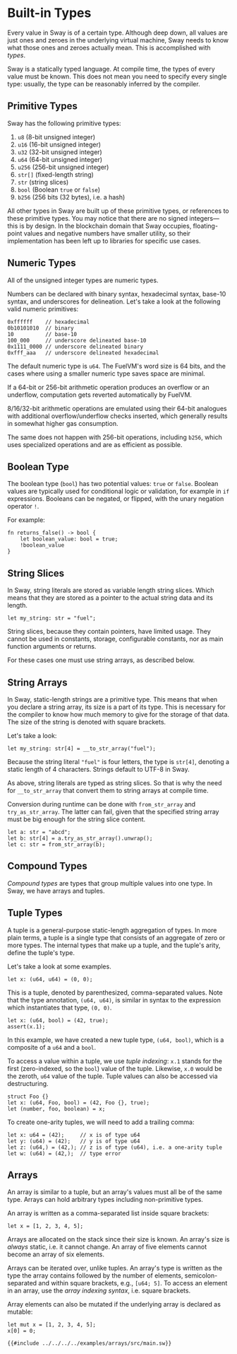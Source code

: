 # Built-in Types

Every value in Sway is of a certain type. Although deep down, all values are just ones and zeroes in the underlying virtual machine, Sway needs to know what those ones and zeroes actually mean. This is accomplished with _types_.

<!-- This section should explain how Sway types are inferred -->
<!-- sway_types:example:start -->
Sway is a statically typed language. At compile time, the types of every value must be known. This does not mean you need to specify every single type: usually, the type can be reasonably inferred by the compiler.
<!-- sway_types:example:end -->

## Primitive Types

<!-- This section should list the primitive types in Sway -->
<!-- prim_types:example:start -->
Sway has the following primitive types:

1. `u8` (8-bit unsigned integer)
1. `u16` (16-bit unsigned integer)
1. `u32` (32-bit unsigned integer)
1. `u64` (64-bit unsigned integer)
1. `u256` (256-bit unsigned integer)
1. `str[]` (fixed-length string)
1. `str` (string slices)
1. `bool` (Boolean `true` or `false`)
1. `b256` (256 bits (32 bytes), i.e. a hash)

All other types in Sway are built up of these primitive types, or references to these primitive types. You may notice that there are no signed integers&mdash;this is by design. In the blockchain domain that Sway occupies, floating-point values and negative numbers have smaller utility, so their implementation has been left up to libraries for specific use cases.
<!-- prim_types:example:end -->

## Numeric Types

All of the unsigned integer types are numeric types.

Numbers can be declared with binary syntax, hexadecimal syntax, base-10 syntax, and underscores for delineation. Let's take a look at the following valid numeric primitives:

```sway
0xffffff    // hexadecimal
0b10101010  // binary
10          // base-10
100_000     // underscore delineated base-10
0x1111_0000 // underscore delineated binary
0xfff_aaa   // underscore delineated hexadecimal
```

<!-- This section should explain the default numeric type in Sway -->
<!-- default_num:example:start -->
The default numeric type is `u64`. The FuelVM's word size is 64 bits, and the cases where using a smaller numeric type saves space are minimal.

If a 64-bit or 256-bit arithmetic operation produces an overflow or an underflow,
computation gets reverted automatically by FuelVM.

8/16/32-bit arithmetic operations are emulated using their 64-bit analogues with
additional overflow/underflow checks inserted, which generally results in
somewhat higher gas consumption.

The same does not happen with 256-bit operations, including `b256`, which uses specialized operations and are as efficient as possible.
<!-- default_num:example:end -->

## Boolean Type

<!-- This section should explain the `bool` type -->
<!-- bool:example:start -->
The boolean type (`bool`) has two potential values: `true` or `false`. Boolean values are typically used for conditional logic or validation, for example in `if` expressions. Booleans can be negated, or flipped, with the unary negation operator `!`.
<!-- bool:example:end -->

For example:

```sway
fn returns_false() -> bool {
    let boolean_value: bool = true;
    !boolean_value
}
```

## String Slices

<!-- This section should explain the string type in Sway -->
<!-- str:example:start -->
In Sway, string literals are stored as variable length string slices. Which means that they are stored as a pointer to the actual string data and its length.
<!-- str:example:end -->

```sway
let my_string: str = "fuel";
```

String slices, because they contain pointers, have limited usage. They cannot be used in constants, storage, configurable constants, nor as main function arguments or returns.

For these cases one must use string arrays, as described below.

## String Arrays

<!-- This section should explain the string type in Sway -->
<!-- str:example:start -->
In Sway, static-length strings are a primitive type. This means that when you declare a string array, its size is a part of its type. This is necessary for the compiler to know how much memory to give for the storage of that data. The size of the string is denoted with square brackets.
<!-- str:example:end -->

Let's take a look:

```sway
let my_string: str[4] = __to_str_array("fuel");
```

Because the string literal `"fuel"` is four letters, the type is `str[4]`, denoting a static length of 4 characters. Strings default to UTF-8 in Sway.

As above, string literals are typed as string slices. So that is why the need for `__to_str_array` that convert them to string arrays at compile time.

Conversion during runtime can be done with `from_str_array` and `try_as_str_array`. The latter can fail, given that the specified string array must be big enough for the string slice content.

```sway
let a: str = "abcd";
let b: str[4] = a.try_as_str_array().unwrap();
let c: str = from_str_array(b);
```

## Compound Types

_Compound types_ are types that group multiple values into one type. In Sway, we have arrays and tuples.

## Tuple Types

<!-- This section should explain what a tuple is -->
<!-- tuple:example:start -->
A tuple is a general-purpose static-length aggregation of types. In more plain terms, a tuple is a single type that consists of an aggregate of zero or more types. The internal types that make up a tuple, and the tuple's arity, define the tuple's type.
<!-- tuple:example:end -->

Let's take a look at some examples.

```sway
let x: (u64, u64) = (0, 0);
```

This is a tuple, denoted by parenthesized, comma-separated values. Note that the type annotation, `(u64, u64)`, is similar in syntax to the expression which instantiates that type, `(0, 0)`.

```sway
let x: (u64, bool) = (42, true);
assert(x.1);
```

In this example, we have created a new tuple type, `(u64, bool)`, which is a composite of a `u64` and a `bool`.

<!-- This section should explain how to access a value in a tuple -->
<!-- tuple_val:example:start -->
To access a value within a tuple, we use _tuple indexing_: `x.1` stands for the first (zero-indexed, so the `bool`) value of the tuple. Likewise, `x.0` would be the zeroth, `u64` value of the tuple. Tuple values can also be accessed via destructuring.
<!-- tuple_val:example:end -->

```sway
struct Foo {}
let x: (u64, Foo, bool) = (42, Foo {}, true);
let (number, foo, boolean) = x;
```

To create one-arity tuples, we will need to add a trailing comma:

```sway
let x: u64 = (42);     // x is of type u64
let y: (u64) = (42);   // y is of type u64
let z: (u64,) = (42,); // z is of type (u64), i.e. a one-arity tuple
let w: (u64) = (42,);  // type error
```

## Arrays

<!-- This section should explain what an array is -->
<!-- array:example:start -->
An array is similar to a tuple, but an array's values must all be of the same type. Arrays can hold arbitrary types including non-primitive types.
<!-- array:example:end -->

An array is written as a comma-separated list inside square brackets:

```sway
let x = [1, 2, 3, 4, 5];
```

<!-- This section should explain arrays in depth -->
<!-- array_details:example:start -->
Arrays are allocated on the stack since their size is known. An array's size is _always_ static, i.e. it cannot change. An array of five elements cannot become an array of six elements.

Arrays can be iterated over, unlike tuples. An array's type is written as the type the array contains followed by the number of elements, semicolon-separated and within square brackets, e.g., `[u64; 5]`. To access an element in an array, use the _array indexing syntax_, i.e. square brackets.
<!-- array_details:example:end -->

Array elements can also be mutated if the underlying array is declared as mutable:

```sway
let mut x = [1, 2, 3, 4, 5];
x[0] = 0;
```

```sway
{{#include ../../../../examples/arrays/src/main.sw}}
```
